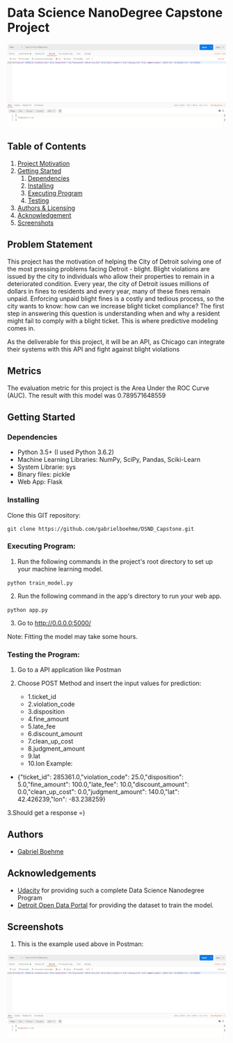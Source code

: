# Data Science NanoDegree Capstone Project

![Intro Pic](Images/prediction_1.png)

## Table of Contents
1. [Project Motivation](#Motivation)
2. [Getting Started](#getting_started)
	1. [Dependencies](#dependencies)
	2. [Installing](#installing)
	3. [Executing Program](#executing)
	4. [Testing](#testing)
3. [Authors & Licensing](#authors)
4. [Acknowledgement](#acknowledgement)
5. [Screenshots](#screenshots)

<a name="Motivation"></a>
## Problem Statement

This project has the motivation of helping the City of Detroit solving one of the most pressing problems facing Detroit - blight.
Blight violations are issued by the city to individuals who allow their properties to remain in a deteriorated condition. 
Every year, the city of Detroit issues millions of dollars in fines to residents and every year, many of these fines remain unpaid. 
Enforcing unpaid blight fines is a costly and tedious process, so the city wants to know: how can we increase blight ticket compliance?
The first step in answering this question is understanding when and why a resident might fail to comply with a blight ticket. 
This is where predictive modeling comes in.

As the deliverable for this project, it will be an API, as Chicago can integrate their systems with this API and fight against
blight violations

## Metrics
The evaluation metric for this project is the Area Under the ROC Curve (AUC).
The result with this model was 0.789571648559 

<a name="getting_started"></a>
## Getting Started

<a name="dependencies"></a>
### Dependencies
* Python 3.5+ (I used Python 3.6.2)
* Machine Learning Libraries: NumPy, SciPy, Pandas, Sciki-Learn
* System Librarie: sys
* Binary files: pickle
* Web App: Flask

<a name="installing"></a>
### Installing
Clone this GIT repository:
```
git clone https://github.com/gabrielboehme/DSND_Capstone.git
```
<a name="executing"></a>
### Executing Program:
1. Run the following commands in the project's root directory to set up your machine learning model.
  
  `python train_model.py`

2. Run the following command in the app's directory to run your web app.

  `python app.py`

3. Go to http://0.0.0.0:5000/

Note: Fitting the model may take some hours.

<a name="testing"></a>
### Testing the Program:

1. Go to a API application like Postman

2. Choose POST Method and insert the input values for prediction:
	* 1.ticket_id
	* 2.violation_code
	* 3.disposition
	* 4.fine_amount
	* 5.late_fee
	* 6.discount_amount
	* 7.clean_up_cost
	* 8.judgment_amount
	* 9.lat
	* 10.lon
Example: 
* {"ticket_id": 285361.0,"violation_code": 25.0,"disposition": 5.0,"fine_amount": 100.0,"late_fee": 10.0,"discount_amount": 0.0,"clean_up_cost": 0.0,"judgment_amount": 140.0,"lat": 42.426239,"lon": -83.238259}
	
3.Should get a response =)
	
<a name="Author"></a>
## Authors

* [Gabriel Boehme](https://github.com/gabrielboehme/)

<a name="acknowledgement "></a>
## Acknowledgements

* [Udacity](https://www.udacity.com/) for providing such a complete Data Science Nanodegree Program
* [Detroit Open Data Portal](https://data.detroitmi.gov/) for providing the dataset to train the model.

<a name="screenshots"></a>
## Screenshots

1. This is the example used above in Postman: 

![Input Example](Images/prediction_1.png)


